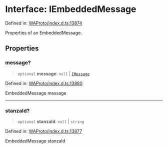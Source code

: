 # Interface: IEmbeddedMessage

Defined in: [WAProto/index.d.ts:13874](https://github.com/Fokusdotid/bail/blob/3bcafd64e13ba51a595ace0ee7bd2c9c52ab1814/WAProto/index.d.ts#L13874)

Properties of an EmbeddedMessage.

## Properties

### message?

> `optional` **message**: `null` \| [`IMessage`](IMessage.md)

Defined in: [WAProto/index.d.ts:13880](https://github.com/Fokusdotid/bail/blob/3bcafd64e13ba51a595ace0ee7bd2c9c52ab1814/WAProto/index.d.ts#L13880)

EmbeddedMessage message

***

### stanzaId?

> `optional` **stanzaId**: `null` \| `string`

Defined in: [WAProto/index.d.ts:13877](https://github.com/Fokusdotid/bail/blob/3bcafd64e13ba51a595ace0ee7bd2c9c52ab1814/WAProto/index.d.ts#L13877)

EmbeddedMessage stanzaId
